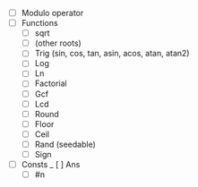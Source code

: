 - [ ] Modulo operator
- [ ] Functions
  - [ ] sqrt
  - [ ] (other roots)
  - [ ] Trig (sin, cos, tan, asin, acos, atan, atan2)
  - [ ] Log
  - [ ] Ln
  - [ ] Factorial
  - [ ] Gcf
  - [ ] Lcd
  - [ ] Round
  - [ ] Floor
  - [ ] Ceil
  - [ ] Rand (seedable)
  - [ ] Sign
- [ ] Consts
  _ [ ] Ans
  - [ ] #n
